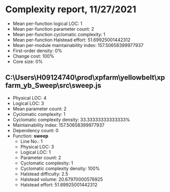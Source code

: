 # Complexity report, 11/27/2021

* Mean per-function logical LOC: 1
* Mean per-function parameter count: 2
* Mean per-function cyclomatic complexity: 1
* Mean per-function Halstead effort: 51.69925001442312
* Mean per-module maintainability index: 157.50658399977937
* First-order density: 0%
* Change cost: 100%
* Core size: 0%

## C:\Users\H09124740\prod\xpfarm\yellowbelt\xpfarm_yb_Sweep\src\sweep.js

* Physical LOC: 4
* Logical LOC: 3
* Mean parameter count: 2
* Cyclomatic complexity: 1
* Cyclomatic complexity density: 33.33333333333333%
* Maintainability index: 157.50658399977937
* Dependency count: 0
* Function: **sweep**
    * Line No.: 1
    * Physical LOC: 3
    * Logical LOC: 1
    * Parameter count: 2
    * Cyclomatic complexity: 1
    * Cyclomatic complexity density: 100%
    * Halstead difficulty: 2.5
    * Halstead volume: 20.67970000576925
    * Halstead effort: 51.69925001442312

